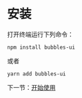 # 安装

打开终端运行下列命令：

```
npm install bubbles-ui
```
或者
```
yarn add bubbles-ui
```

下一节：[开始使用](#/doc/get-started)